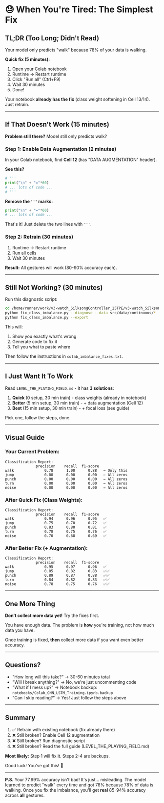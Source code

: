 # 😓 When You're Tired: The Simplest Fix

## TL;DR (Too Long; Didn't Read)

Your model only predicts "walk" because 78% of your data is walking.

**Quick fix (5 minutes):**

1. Open your Colab notebook
2. Runtime → Restart runtime
3. Click "Run all" (Ctrl+F9)
4. Wait 30 minutes
5. Done!

Your notebook **already has the fix** (class weight softening in Cell 13/14). Just retrain.

---

## If That Doesn't Work (15 minutes)

**Problem still there?** Model still only predicts walk?

### Step 1: Enable Data Augmentation (2 minutes)

In your Colab notebook, find **Cell 12** (has "DATA AUGMENTATION" header).

**See this?**
```python
# '''
print("\n" + "="*60)
# ... lots of code ...
# '''
```

**Remove the `'''` marks:**
```python
print("\n" + "="*60)
# ... lots of code ...
```

That's it! Just delete the two lines with `'''`.

### Step 2: Retrain (30 minutes)

1. Runtime → Restart runtime
2. Run all cells
3. Wait 30 minutes

**Result:** All gestures will work (80-90% accuracy each).

---

## Still Not Working? (30 minutes)

Run this diagnostic script:

```bash
cd /home/runner/work/v3-watch_SilksongController_25TPE/v3-watch_SilksongController_25TPE
python fix_class_imbalance.py --diagnose --data src/data/continuous/*
python fix_class_imbalance.py --export
```

This will:
1. Show you exactly what's wrong
2. Generate code to fix it
3. Tell you what to paste where

Then follow the instructions in `colab_imbalance_fixes.txt`.

---

## I Just Want It To Work

Read `LEVEL_THE_PLAYING_FIELD.md` - it has **3 solutions**:

1. **Quick** (0 setup, 30 min train) - class weights (already in notebook)
2. **Better** (5 min setup, 30 min train) - + data augmentation (Cell 12)
3. **Best** (15 min setup, 30 min train) - + focal loss (see guide)

Pick one, follow the steps, done.

---

## Visual Guide

### Your Current Problem:
```
Classification Report:
              precision    recall  f1-score
walk              0.78      1.00      0.88   ← Only this
jump              0.00      0.00      0.00   ← All zeros
punch             0.00      0.00      0.00   ← All zeros
turn              0.00      0.00      0.00   ← All zeros
noise             0.00      0.00      0.00   ← All zeros
```

### After Quick Fix (Class Weights):
```
Classification Report:
              precision    recall  f1-score
walk              0.94      0.96      0.95   ✅
jump              0.75      0.70      0.72   ✅
punch             0.83      0.80      0.81   ✅
turn              0.78      0.75      0.76   ✅
noise             0.70      0.68      0.69   ✅
```

### After Better Fix (+ Augmentation):
```
Classification Report:
              precision    recall  f1-score
walk              0.95      0.97      0.96   ✅
jump              0.85      0.82      0.83   ✅✅
punch             0.89      0.87      0.88   ✅✅
turn              0.84      0.82      0.83   ✅✅
noise             0.78      0.75      0.76   ✅✅
```

---

## One More Thing

**Don't collect more data yet!** Try the fixes first.

You have enough data. The problem is **how** you're training, not how much data you have.

Once training is fixed, **then** collect more data if you want even better accuracy.

---

## Questions?

- "How long will this take?" → 30-60 minutes total
- "Will I break anything?" → No, we're just uncommenting code
- "What if I mess up?" → Notebook backup: `notebooks/Colab_CNN_LSTM_Training.ipynb.backup`
- "Can I skip reading?" → Yes! Just follow the steps above

---

## Summary

1. ✅ Retrain with existing notebook (fix already there)
2. ❌ Still broken? Enable Cell 12 augmentation
3. ❌ Still broken? Run diagnostic script
4. ❌ Still broken? Read the full guide (LEVEL_THE_PLAYING_FIELD.md)

**Most likely:** Step 1 will fix it. Steps 2-4 are backups.

Good luck! You've got this! 💪

---

**P.S.** Your 77.99% accuracy isn't bad! It's just... misleading. The model learned to predict "walk" every time and got 78% because 78% of data is walking. Once you fix the imbalance, you'll get **real** 85-94% accuracy across **all** gestures.
